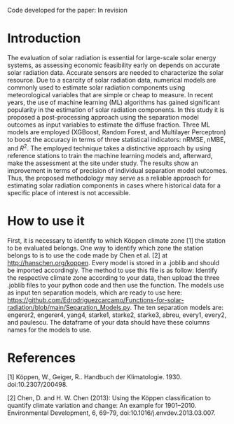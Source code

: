 Code developed for the paper: In revision
# Introduction
The evaluation of solar radiation is essential for large-scale solar energy systems, as assessing economic feasibility early on depends on accurate solar radiation data. Accurate sensors are needed to characterize the solar resource. Due to a scarcity of solar radiation data, numerical models are commonly used to estimate solar radiation components using meteorological variables that are simple or cheap to measure. In recent years, the use of machine learning (ML) algorithms has gained significant popularity in the estimation of solar radiation components. In this study it is proposed a post-processing approach using the separation model outcomes as input variables to estimate the diffuse fraction. Three ML models are employed (XGBoost, Random Forest, and Multilayer Perceptron) to boost the accuracy in terms of three statistical indicators: nRMSE, nMBE, and $R^2$. The employed technique takes a distinctive approach by using reference stations to train the machine learning models and, afterward, make the assessment at the site under study. The results show an improvement in terms of precision of individual separation model outcomes. Thus, the proposed methodology may serve as a reliable approach for estimating solar radiation components in cases where historical data for a specific place of interest is not accessible.

# How to use it
First, it is necessary to identify to which Köppen climate zone [1] the station to be evaluated belongs. One way to identify which zone the station belongs to is to use the code made by Chen et al. [2] at http://hanschen.org/koppen. Every model is stored in a .joblib and should be imported accordingly. The method to use this file is as follow: Identify the respective climate zone according to your data, then upload the three .joblib files to your python code and then use the function. The models use as input ten separation models, which are ready to use here: https://github.com/Edrodriguezcarcamo/Functions-for-solar-radiation/blob/main/Separation_Models.py. The ten separation models are: engerer2, engerer4, yang4, starke1, starke2, starke3, abreu, every1, every2, and paulescu. The dataframe of your data should have these columns names for the models to use. 
# References
[1] Köppen, W., Geiger, R.. Handbuch der Klimatologie. 1930. doi:10.2307/200498.

[2] Chen, D. and H. W. Chen (2013): Using the Köppen classification to quantify climate variation and change: An example for 1901–2010. Environmental Development, 6, 69-79, doi:10.1016/j.envdev.2013.03.007.
